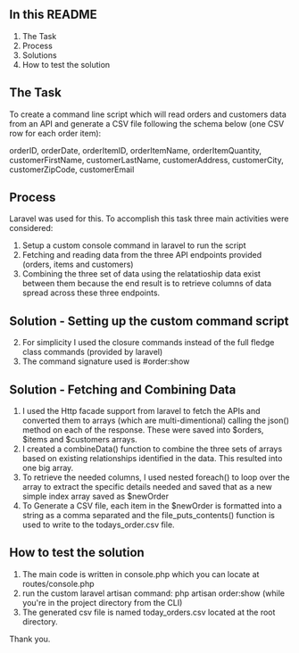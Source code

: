 ## In this README
1. The Task
2. Process
3. Solutions
4. How to test the solution

## The Task
To create a command line script which will read orders and customers data from an API and generate 
a CSV file following the schema below (one CSV row for each order item):

orderID, orderDate, orderItemID, orderItemName, orderItemQuantity, customerFirstName, 
customerLastName, customerAddress, customerCity, customerZipCode, customerEmail

## Process
Laravel was used for this. To accomplish this task three main activities were considered:
1. Setup a custom console command in laravel to run the script
2. Fetching and reading data from the three API endpoints provided (orders, items and customers)
3. Combining the three set of data using the relatatioship data exist between them because the end result is to retrieve columns of data spread across these three endpoints.

## Solution - Setting up the custom command script
2. For simplicity I used the closure commands instead of the full fledge class commands (provided by laravel)
3. The command signature used is #order:show 

## Solution - Fetching and Combining Data
1. I used the Http facade support from laravel to fetch the APIs and converted them to arrays (which are multi-dimentional) calling the json() method on each of the response. These were saved into $orders, $items and $customers arrays.
2. I created a combineData() function to combine the three sets of arrays based on existing relationships identified in the data. This resulted into one big array.
3. To retrieve the needed columns, I used nested foreach() to loop over the array to extract the specific details needed and saved that as a new simple index array saved as $newOrder
4. To Generate a CSV file, each item in the $newOrder is formatted into a string as a comma separated and the file_puts_contents() function is used to write to the todays_order.csv file.

## How to test the solution
1. The main code is written in console.php which you can locate at routes/console.php
2. run the custom laravel artisan command: php artisan order:show (while you're in the project directory from the CLI)
3. The generated csv file is named today_orders.csv located at the root directory. 


Thank you. 

